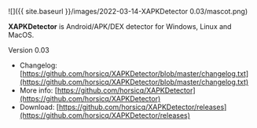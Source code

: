 ![]({{ site.baseurl }}/images/2022-03-14-XAPKDetector 0.03/mascot.png)

**XAPKDetector** is Android/APK/DEX detector for Windows, Linux and MacOS.

Version 0.03

- Changelog: [https://github.com/horsicq/XAPKDetector/blob/master/changelog.txt](https://github.com/horsicq/XAPKDetector/blob/master/changelog.txt)
- More info: [https://github.com/horsicq/XAPKDetector](https://github.com/horsicq/XAPKDetector)
- Download: [https://github.com/horsicq/XAPKDetector/releases](https://github.com/horsicq/XAPKDetector/releases)


